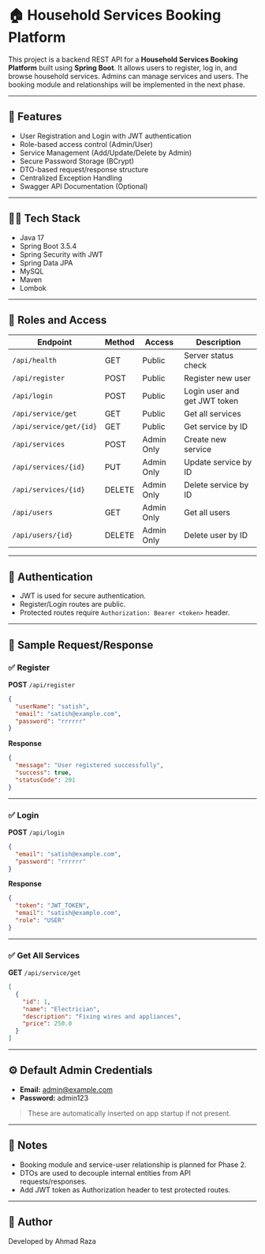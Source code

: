 
# 🏠 Household Services Booking Platform

This project is a backend REST API for a **Household Services Booking Platform** built using **Spring Boot**. It allows users to register, log in, and browse household services. Admins can manage services and users. The booking module and relationships will be implemented in the next phase.

---

## 🚀 Features

- User Registration and Login with JWT authentication
- Role-based access control (Admin/User)
- Service Management (Add/Update/Delete by Admin)
- Secure Password Storage (BCrypt)
- DTO-based request/response structure
- Centralized Exception Handling
- Swagger API Documentation (Optional)

---

## 🧑‍💻 Tech Stack

- Java 17
- Spring Boot 3.5.4
- Spring Security with JWT
- Spring Data JPA
- MySQL
- Maven
- Lombok

---

## 👥 Roles and Access

| Endpoint                  | Method | Access        | Description                        |
|--------------------------|--------|---------------|------------------------------------|
| `/api/health`            | GET    | Public        | Server status check                |
| `/api/register`          | POST   | Public        | Register new user                  |
| `/api/login`             | POST   | Public        | Login user and get JWT token       |
| `/api/service/get`       | GET    | Public        | Get all services                   |
| `/api/service/get/{id}`  | GET    | Public        | Get service by ID                  |
| `/api/services`          | POST   | Admin Only    | Create new service                 |
| `/api/services/{id}`     | PUT    | Admin Only    | Update service by ID               |
| `/api/services/{id}`     | DELETE | Admin Only    | Delete service by ID               |
| `/api/users`             | GET    | Admin Only    | Get all users                      |
| `/api/users/{id}`        | DELETE | Admin Only    | Delete user by ID                  |

---

## 🔐 Authentication

- JWT is used for secure authentication.
- Register/Login routes are public.
- Protected routes require `Authorization: Bearer <token>` header.

---

## 🧪 Sample Request/Response

### ✅ Register
**POST** `/api/register`

```json
{
  "userName": "satish",
  "email": "satish@example.com",
  "password": "rrrrrr"
}
```

**Response**
```json
{
  "message": "User registered successfully",
  "success": true,
  "statusCode": 201
}
```

---

### ✅ Login
**POST** `/api/login`

```json
{
  "email": "satish@example.com",
  "password": "rrrrrr"
}
```

**Response**
```json
{
  "token": "JWT_TOKEN",
  "email": "satish@example.com",
  "role": "USER"
}
```

---

### ✅ Get All Services
**GET** `/api/service/get`

```json
[
  {
    "id": 1,
    "name": "Electrician",
    "description": "Fixing wires and appliances",
    "price": 250.0
  }
]
```

---

## ⚙️ Default Admin Credentials

- **Email:** admin@example.com
- **Password:** admin123

> These are automatically inserted on app startup if not present.

---

## 📌 Notes

- Booking module and service-user relationship is planned for Phase 2.
- DTOs are used to decouple internal entities from API requests/responses.
- Add JWT token as Authorization header to test protected routes.

---

## 🧑 Author

Developed by Ahmad Raza

